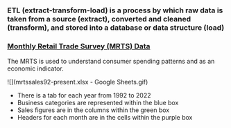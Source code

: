 ### ETL (extract-transform-load) is a process by which raw data is taken from a source (extract), converted and cleaned (transform), and stored into a database or data structure (load)

### [Monthly Retail Trade Survey (MRTS) Data](https://www.census.gov/retail/index.html#mrts)

The MRTS is used to understand consumer spending patterns and as an economic indicator.

![](mrtssales92-present.xlsx - Google Sheets.gif)

* There is a tab for each year from 1992 to 2022
* Business categories are represented within the blue box
* Sales figures are in the columns within the green box
* Headers for each month are in the cells within the purple box